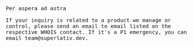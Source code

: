 <p float="left">
  <p float="left">
    <samp>
      <br>
      <br>
      <br>
      Per aspera ad astra
      <br>
      <br>
      If your inquiry is related to a product we manage or control, please send an email to email listed on the respective WHOIS contact. If it's a P1 emergency, you can email team@superlativ.dev.
    </samp>
  </p>
</p>
